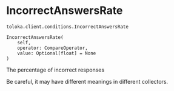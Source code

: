 # IncorrectAnswersRate
`toloka.client.conditions.IncorrectAnswersRate`

```
IncorrectAnswersRate(
    self,
    operator: CompareOperator,
    value: Optional[float] = None
)
```

The percentage of incorrect responses


Be careful, it may have different meanings in different collectors.

